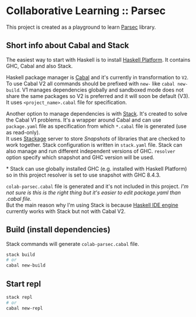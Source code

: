 # Collaborative Learning :: Parsec

This project is created as a playground to learn [Parsec](https://wiki.haskell.org/Parsec) library.

## Short info about __Cabal__ and __Stack__

The easiest way to start with Haskell is to install [Haskell Platform](https://www.haskell.org/platform/). It contains GHC, Cabal and also Stack.

Haskell package manager is [Cabal](https://www.haskell.org/cabal/) and it's currently in transformation to `V2`. To use Cabal V2 all commands should be prefixed with `new-` like `cabal new-build`. V1 manages dependencies globally and sandboxed mode does not share the same packages so V2 is preferred and it will soon be default (V3). It uses `<project_name>.cabal` file for specification.

Another option to manage dependencies is with [Stack](https://docs.haskellstack.org/en/stable/README/). It's created to solve the Cabal V1 problems. It's a wrapper around Cabal and can use `package.yaml` file as specification from which `*.cabal` file is generated (use as read-only).  
It uses [Stackage](https://www.stackage.org/) server to store _Snapshots_ of libraries that are checked to work together. Stack configuration is written in `stack.yaml` file. Stack can also manage and run different independent versions of GHC. `resolver` option specify which snapshot and GHC version will be used.

\* Stack can use globally installed GHC (e.g. installed with Haskell Platform) so in this project resolver is set to use snapshot with GHC 8.4.3.

`colab-parsec.cabal` file is generated and it's not included in this project. _I'm not sure is this is the right thing but it's easier to edit package.yaml than .cabal file._  
But the main reason why I'm using Stack is because [Haskell IDE engine](https://github.com/alanz/vscode-hie-server) currently works with Stack but not with Cabal V2.

## Build (install dependencies)

Stack commands will generate `colab-parsec.cabal` file.

```sh
stack build
# or
cabal new-build
```

## Start repl

```sh
stack repl
# or
cabal new-repl
```
